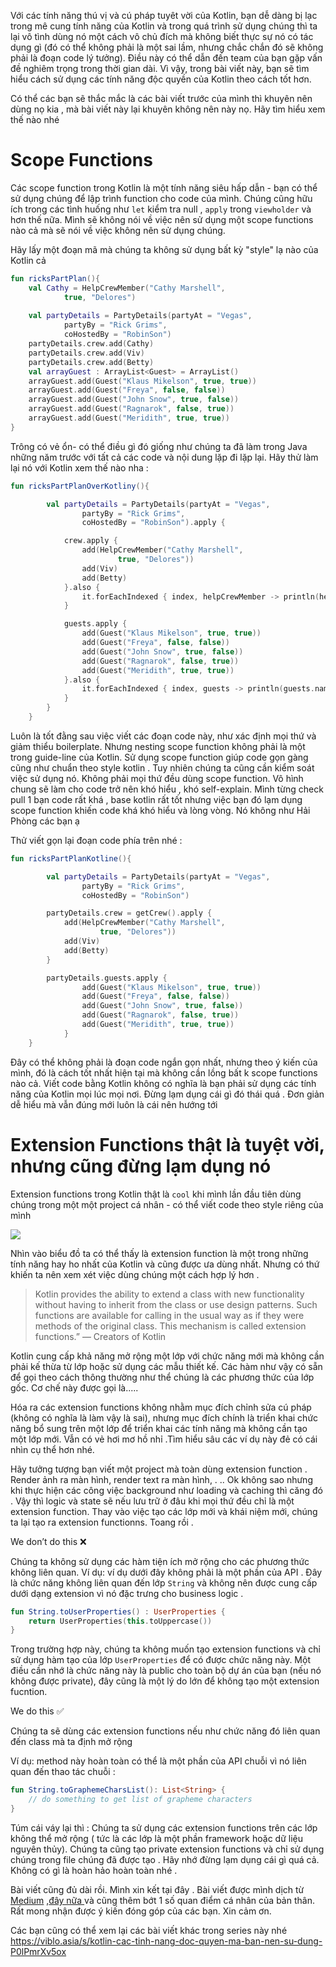 Với các tính năng thú vị và cú pháp tuyêt vời  của Kotlin, bạn dễ dàng bị lạc trong mê cung tính năng của Kotlin và trong quá trình sử dụng chúng thì ta lại vô tình dùng nó một cách vô chủ đích mà không biết thực sự nó có tác dụng gì (đó có thể không phải là một sai lầm, nhưng chắc chắn đó sẽ không phải là đoạn code lý tưởng). Điều này có thể dẫn đến team của bạn gặp vấn đề nghiêm trọng trong thời gian dài. Vì vậy, trong bài viết này, bạn sẽ tìm hiểu cách sử dụng các tính năng độc quyền của Kotlin theo cách tốt hơn.

Có thể các bạn sẽ thắc mắc là các bài viết trước của mình thì khuyên nên dùng nọ kia , mà bài viết này lại khuyên không nên này nọ.  Hãy tìm hiểu xem thế nào nhé

# Scope Functions
Các scope function trong Kotlin là một tính năng siêu hấp dẫn - bạn có thể sử dụng chúng để lập trình function cho code của mình. Chúng cũng hữu ích trong các tình huống như `let` kiểm tra null ,  `apply` trong `viewholder`  và hơn thế nữa. Mình sẽ không nói về việc nên sử dụng một scope functions nào cả mà sẽ nói về việc không nên sử dụng chúng. 

Hãy lấy một đoạn mã mà chúng ta không sử dụng bất kỳ "style" lạ  nào của Kotlin cả 
```kotlin
fun ricksPartPlan(){
    val Cathy = HelpCrewMember("Cathy Marshell",
            true, "Delores")
    
    val partyDetails = PartyDetails(partyAt = "Vegas",
            partyBy = "Rick Grims",
            coHostedBy = "RobinSon")
    partyDetails.crew.add(Cathy)
    partyDetails.crew.add(Viv)
    partyDetails.crew.add(Betty)
    val arrayGuest : ArrayList<Guest> = ArrayList()
    arrayGuest.add(Guest("Klaus Mikelson", true, true))
    arrayGuest.add(Guest("Freya", false, false))
    arrayGuest.add(Guest("John Snow", true, false))
    arrayGuest.add(Guest("Ragnarok", false, true))
    arrayGuest.add(Guest("Meridith", true, true))
}
```
Trông có vẻ ổn- có thể điều gì đó giống như chúng ta đã làm trong Java những năm trước với tất cả các code và nội dung lặp đi lặp lại. Hãy thử làm lại nó  với Kotlin xem thế nào nha :
```kotlin
fun ricksPartPlanOverKotliny(){

        val partyDetails = PartyDetails(partyAt = "Vegas",
                partyBy = "Rick Grims",
                coHostedBy = "RobinSon").apply {

            crew.apply {
                add(HelpCrewMember("Cathy Marshell",
                        true, "Delores"))
                add(Viv)
                add(Betty)
            }.also {
                it.forEachIndexed { index, helpCrewMember -> println(helpCrewMember.name) }
            }

            guests.apply {
                add(Guest("Klaus Mikelson", true, true))
                add(Guest("Freya", false, false))
                add(Guest("John Snow", true, false))
                add(Guest("Ragnarok", false, true))
                add(Guest("Meridith", true, true))
            }.also {
                it.forEachIndexed { index, guests -> println(guests.name) }
            }
        }
    }
```
Luôn là tốt đằng sau việc viết các đoạn code này, như xác định mọi thứ và giảm thiểu boilerplate. Nhưng  nesting  scope function không phải là một trong guide-line của Kotlin. 
Sử dụng scope function giúp code gọn gàng cũng như chuẩn theo style kotlin . Tuy nhiên chúng ta cũng cần kiểm soát việc sử dụng nó. Không phải mọi thứ đều dùng scope function. Vô hình chung sẽ làm cho code trở nên khó hiểu , khó self-explain. Mình từng check pull 1 bạn code rất khá , base kotlin rất tốt nhưng việc bạn đó lạm dụng scope function khiến code khá khó hiểu và lòng vòng. Nó không như Hải Phòng các bạn ạ

Thử viết gọn lại đoạn code phía trên nhé :
```kotlin
fun ricksPartPlanKotline(){

        val partyDetails = PartyDetails(partyAt = "Vegas",
                partyBy = "Rick Grims",
                coHostedBy = "RobinSon")

        partyDetails.crew = getCrew().apply {
            add(HelpCrewMember("Cathy Marshell",
                    true, "Delores"))
            add(Viv)
            add(Betty)
        }

        partyDetails.guests.apply {
                add(Guest("Klaus Mikelson", true, true))
                add(Guest("Freya", false, false))
                add(Guest("John Snow", true, false))
                add(Guest("Ragnarok", false, true))
                add(Guest("Meridith", true, true))
            }
    }
```
Đây có thể không phải là đoạn code ngắn gọn nhất, nhưng theo ý kiến của mình, đó là cách tốt nhất hiện tại mà không cần lồng bất k scope functions nào cả. Viết code bằng Kotlin không có nghĩa là bạn phải sử dụng các tính năng của Kotlin mọi lúc mọi nơi. 
Đừng lạm dụng cái gì đó thái quá . Đơn giản dễ hiểu  mà vẫn đúng mới luôn là cái nên hướng tới 
# Extension Functions thật là tuyệt vời, nhưng cũng đừng lạm dụng nó 
Extension functions trong Kotlin thật là `cool` khi mình lần đầu tiên dùng chúng trong một một project cá nhân - có thể viết code theo style riêng của mình

![](https://miro.medium.com/max/700/0*JFhDQrHlekRxuGez.png)

Nhìn vào biểu đồ ta có thể thấy là extension function là một trong những tính năng hay ho nhất của Kotlin và cũng được ưa dùng nhất. Nhưng có thứ khiến ta nên xem xét việc dùng chúng một cách hợp lý hơn .

> Kotlin provides the ability to extend a class with new functionality without having to inherit from the class or use design patterns. Such functions are available for calling in the usual way as if they were methods of the original class. This mechanism is called extension functions.”
> — Creators of Kotlin

Kotlin cung cấp khả năng mở rộng một lớp với chức năng mới mà không cần phải kế thừa từ lớp hoặc sử dụng các mẫu thiết kế. Các hàm như vậy có sẵn để gọi theo cách thông thường như thể chúng là các phương thức của lớp gốc. Cơ chế này được gọi là.....

Hóa ra các extension functions không nhằm mục đích chỉnh sửa cú pháp  (không có nghĩa là làm vậy là sai), nhưng mục đích chính là triển khai chức năng bổ sung trên một lớp để triển khai các tính năng mà không cần tạo một lớp mới.
Vẫn có vẻ hơi mơ hồ nhỉ .Tìm hiểu sâu các ví dụ này đẻ có cái nhìn cụ thể hơn nhé.

Hãy tưởng tượng bạn viết một project mà toàn dùng extension function . Render ảnh ra màn hình, render text ra màn hình, . .. Ok không sao nhưng khi thực hiện các công việc background  như loading  và caching thì căng đó . Vậy thì logic và state sẽ nếu lưu trữ ở đâu khi mọi thứ đều chỉ là một extension function. Thay vào việc tạo các lớp mới và khái niệm mới, chúng ta lại tạo ra extension functionns. Toang rồi .

We don’t do this ❌

Chúng ta không sử dụng các hàm tiện ích mở rộng cho các phương thức không liên quan. Ví dụ: ví dụ dưới đây không phải là một phần của API . Đây là chức năng không liên quan đến lớp `String` và không nên được cung cấp dưới dạng extension  vì nó đặc trưng cho business logic .
```kotlin
fun String.toUserProperties() : UserProperties {
    return UserProperties(this.toUppercase())
}
```
Trong trường hợp này, chúng ta không muốn tạo extension functions và chỉ sử dụng hàm tạo của lớp `UserProperties` để có được chức năng này. Một điều cần nhớ là chức năng này là public cho toàn bộ dự án của bạn (nếu nó không được private), đây cũng là một lý do lớn để không tạo một extension fucntion.

We do this ✅

Chúng ta sẽ dùng các extension functions nếu như chức năng đó liên quan đến class mà ta định mở rộng 

Ví dụ: method này hoàn toàn có thể là một phần của API chuỗi vì nó liên quan đến thao tác chuỗi : 
```kotlin
fun String.toGraphemeCharsList(): List<String> {
    // do something to get list of grapheme characters
}
```
Túm cái váy lại thì : Chúng ta sử dụng các extension functions trên các lớp không thể mở rộng ( tức là các lớp là một phần framework hoặc dữ liệu nguyên thủy). Chúng ta cũng tạo private extension functions và chỉ sử dụng chúng trong file chúng đã được tạo .
Hãy nhớ đừng lạm dụng cái gì quá cả. Không có gì là hoàn hảo hoàn toàn nhé .

Bài viết cũng đủ dài rồi. Mình xin kết tại đây . 
Bài viết được mình dịch từ  [Medium](https://medium.com/better-programming/advanced-android-programing-in-kotlin-part-4-187b88fea048#:~:text=Extension%20Functions%20Are%20Awesome%2C%20But%20Don't%20Overextend%20Them&text=%E2%80%9CKotlin%20provides%20the%20ability%20to,class%20or%20use%20design%20patterns.&text=This%20mechanism%20is%20called%20extension%20functions.%E2%80%9D) ,[đây  nữa ](https://medium.com/over-engineering/lessons-learnt-with-kotlin-extension-functions-9405789365a9) và cũng thêm bớt 1 số quan điểm cá nhân của bản thân. Rất mong nhận được ý kiến đóng góp của các bạn. Xin cảm ơn.

Các bạn cũng có thể xem lại các bài viết khác trong series này nhé https://viblo.asia/s/kotlin-cac-tinh-nang-doc-quyen-ma-ban-nen-su-dung-P0lPmrXv5ox